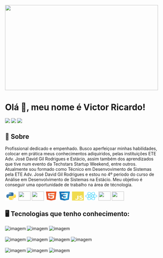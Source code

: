 <img align="center" height="280" width="100%" src="https://github.com/Anmol-Baranwal/Cool-GIFs-For-GitHub/assets/74038190/80728820-e06b-4f96-9c9e-9df46f0cc0a5">

# Olá 👋, meu nome é Victor Ricardo!

<a href="https://www.linkedin.com/in/victor-ricardo-oliveira-nunes-a631a9248?lipi=urn%3Ali%3Apage%3Ad_flagship3_profile_view_base_contact_details%3BjWSQLz57Sjub6ZL%2BbslK8Q%3D%3D" target="_blank"><img src="https://img.shields.io/badge/-LinkedIn-%230077B5?style=for-the-badge&logo=linkedin&logoColor=white" target="_blank"></a> 
<a href="https://instagram.com/victoroliver_rick" target="_blank"><img src="https://img.shields.io/badge/-Instagram-%23E4405F?style=for-the-badge&logo=instagram&logoColor=white" target="_blank"></a>
<a href = "mailto:victoroliv2004@gmail.com"><img src="https://img.shields.io/badge/Gmail-D14836?style=for-the-badge&logo=gmail&logoColor=white" target="_blank"></a>


## 🤔 Sobre 
Profissional dedicado e empenhado. Busco aperfeiçoar minhas habilidades, colocar em prática meus conhecimentos adiquiridos, pelas instituições ETE Adv. José David Gil Rodrigues e Estácio, assim também dos aprendizados que tive num evento da Techstars Startup Weekend, entre outros. Atualmente sou formado como Técnico em Desenvovimento de Sistemas pela ETE Adv. José David Gil Rodrigues e estou no 4º periodo do curso de Análise em Desenvolvimento de Sistemas na Estácio. Meu objetivo é conseguir uma oportunidade de trabalho na área de técnologia.  


<div style="display: inline_block">
  <img align="center" height="30" width="40" src="https://raw.githubusercontent.com/devicons/devicon/master/icons/python/python-original.svg">
  <img align="center" height="30" width="40" src="https://cdn.jsdelivr.net/gh/devicons/devicon/icons/java/java-original.svg">
  <img align="center" height="30" width="40" src="https://cdn.jsdelivr.net/gh/devicons/devicon/icons/c/c-original.svg">
  <img align="center" height="30" width="40" src="https://raw.githubusercontent.com/devicons/devicon/master/icons/html5/html5-original.svg">
  <img align="center" height="30" width="40" src="https://raw.githubusercontent.com/devicons/devicon/master/icons/css3/css3-original.svg">
  <img align="center" height="30" width="40" src="https://raw.githubusercontent.com/devicons/devicon/master/icons/javascript/javascript-plain.svg">
  <img align="center" height="30" width="40" src="https://raw.githubusercontent.com/devicons/devicon/master/icons/react/react-original.svg">
  <img align="center" height="30" width="40" src="https://cdn.jsdelivr.net/gh/devicons/devicon/icons/php/php-original.svg" />
  <img align="center" height="30" width="40" src="https://cdn.jsdelivr.net/gh/devicons/devicon/icons/mysql/mysql-original.svg" />
</div>

  
## 🖥️ Tecnologias que tenho conhecimento:


<div style="display: inline_block">
  <img align="center" height="30" max-width="100%" alt="imagem" src="https://img.shields.io/badge/HTML5-E34F26?style=for-the-badge&logo=html5&logoColor=white"/>
  <img align="center" height="30" max-width="100%" alt="imagem" src="https://img.shields.io/badge/CSS3-1572B6?style=for-the-badge&logo=css3&logoColor=white"/>
  <img align="center" height="30" max-width="100%" alt="imagem" src="https://img.shields.io/badge/JavaScript-F7DF1E?style=for-the-badge&logo=javascript&logoColor=black"/>
  <br>
  <br>
  <img align="center" height="30" max-width="100%" alt="imagem" src="https://img.shields.io/badge/Python-3776AB?style=for-the-badge&logo=python&logoColor=white"/>
  <img align="center" height="30" max-width="100%" alt="imagem" src="https://img.shields.io/badge/Java-ED8B00?style=for-the-badge&logo=openjdk&logoColor=white"/>
  <img align="center" height="30" max-width="100%" alt="imagem" src="https://img.shields.io/badge/PHP-777BB4?style=for-the-badge&logo=php&logoColor=white"/>
  <img align="center" height="30" max-width="100%" alt="imagem" src="https://img.shields.io/badge/C-00599C?style=for-the-badge&logo=c&logoColor=white"/>
  <br>
  <br>
  <img align="center" height="30" max-width="100%" alt="imagem" src="https://img.shields.io/badge/MySQL-005C84?style=for-the-badge&logo=mysql&logoColor=white"/>
  <img align="center" height="30" max-width="100%" alt="imagem" src="https://img.shields.io/badge/SQLite-07405E?style=for-the-badge&logo=sqlite&logoColor=white"/>
  <img align="center" height="30" max-width="100%" alt="imagem" src="https://img.shields.io/badge/React_Native-20232A?style=for-the-badge&logo=react&logoColor=61DAFB"/>
</div>
